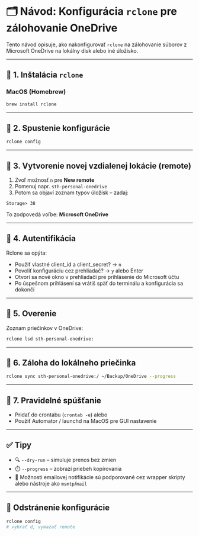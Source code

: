 # 🗂️ Návod: Konfigurácia `rclone` pre zálohovanie OneDrive

Tento návod opisuje, ako nakonfigurovať `rclone` na zálohovanie súborov z Microsoft OneDrive na lokálny disk alebo iné úložisko.

---

## 🔧 1. Inštalácia `rclone`

### MacOS (Homebrew)
```bash
brew install rclone
```

---

## 🧰 2. Spustenie konfigurácie

```bash
rclone config
```

---

## 🧩 3. Vytvorenie novej vzdialenej lokácie (remote)

1. Zvoľ možnosť `n` pre **New remote**
2. Pomenuj napr. `sth-personal-onedrive`
3. Potom sa objaví zoznam typov úložísk – zadaj:

```text
Storage> 38
```

To zodpovedá voľbe: **Microsoft OneDrive**

---

## 🔐 4. Autentifikácia

Rclone sa opýta:

- Použiť vlastné client_id a client_secret? → `n`
- Povoliť konfiguráciu cez prehliadač? → `y` alebo Enter
- Otvorí sa nové okno v prehliadači pre prihlásenie do Microsoft účtu
- Po úspešnom prihlásení sa vrátiš späť do terminálu a konfigurácia sa dokončí

---

## 🧪 5. Overenie

Zoznam priečinkov v OneDrive:
```bash
rclone lsd sth-personal-onedrive:
```

---

## 💾 6. Záloha do lokálneho priečinka

```bash
rclone sync sth-personal-onedrive:/ ~/Backup/OneDrive --progress
```

---

## 🔁 7. Pravidelné spúšťanie

- Pridať do crontabu (`crontab -e`) alebo
- Použiť Automator / launchd na MacOS pre GUI nastavenie

---

## ✅ Tipy

- 🔍 `--dry-run` – simuluje prenos bez zmien
- ⏱️ `--progress` – zobrazí priebeh kopírovania
- 📧 Možnosti emailovej notifikácie sú podporované cez wrapper skripty alebo nástroje ako `msmtp`/`mail`

---

## 🧹 Odstránenie konfigurácie

```bash
rclone config
# vybrať d, vymazať remote
```